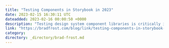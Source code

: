 ```yaml
---
title: "Testing Components in Storybook in 2023"
date: 2023-02-15 16:30:11 UTC
dateadded: 2023-02-16 00:00:50 +0000
description: "Testing design system component libraries is critically important, but has historically been a pain in the butt to implement. That’s why I’m thrilled my brilliant colleague wrote Testing Components in Storybook in 2023,&nbsp;which details how to lean into Storybook’s testing […]"
link: "https://bradfrost.com/blog/link/testing-components-in-storybook-in-2023/"
category:
directory: _directory/brad-frost.md
---
```

